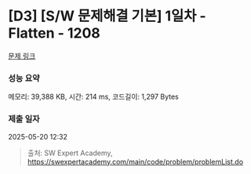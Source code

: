 # [D3] [S/W 문제해결 기본] 1일차 - Flatten - 1208 

[문제 링크](https://swexpertacademy.com/main/code/problem/problemDetail.do?contestProbId=AV139KOaABgCFAYh) 

### 성능 요약

메모리: 39,388 KB, 시간: 214 ms, 코드길이: 1,297 Bytes

### 제출 일자

2025-05-20 12:32



> 출처: SW Expert Academy, https://swexpertacademy.com/main/code/problem/problemList.do